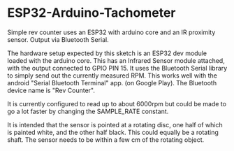 # ESP32-Arduino-Tachometer
Simple rev counter uses an ESP32 with arduino core and an IR proximity sensor. Output via Bluetooth Serial.

The hardware setup expected by this sketch is an ESP32 dev module loaded with the arduino core.
This has an Infrared Sensor module attached, with the output connected to GPIO PIN 15.
It uses the Bluetooth Serial library to simply send out the currently measured RPM.
This works well with the android  "Serial Bluetooth Terminal" app. (on Google Play).
The Bluetooth device name is "Rev Counter".

It is currently configured to read up to about 6000rpm but could be made to go a lot faster by
changing the SAMPLE_RATE constant.

It is intended that the sensor is pointed at a rotating disc, one half of which is painted white, and
the other half black. This could equally be a rotating shaft. The sensor needs to be within a few cm
of the rotating object.



